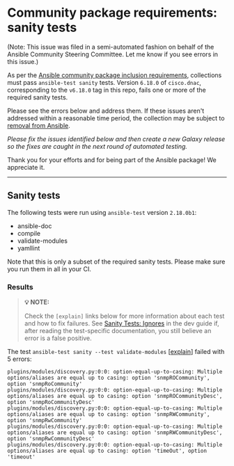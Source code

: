 # Community package requirements: sanity tests

(Note: This issue was filed in a semi-automated fashion on behalf of the Ansible Community Steering Committee. Let me know if you see errors in this issue.)

As per the [Ansible community package inclusion requirements][ci-testing], collections must pass `ansible-test sanity` tests. Version `6.18.0` of `cisco.dnac`, corresponding to the `v6.18.0` tag in this repo, fails one or more of the required sanity tests.


Please see the errors below and address them. If these issues aren't addressed within a reasonable time period, the collection may be subject to [removal from Ansible][removal].

*Please fix the issues identified below and then create a new Galaxy release so the fixes are caught in the next round of automated testing.*

Thank you for your efforts and for being part of the Ansible package! We appreciate it.

---

## Sanity tests

The following tests were run using `ansible-test` version `2.18.0b1`:

- ansible-doc
- compile
- validate-modules
- yamllint

Note that this is only a subset of the required sanity tests. Please make sure you run them in all in your CI.

### Results

> **💡 NOTE:**
>
> Check the `[explain]` links below for more information about each test and how to fix failures.
> See [Sanity Tests: Ignores](https://docs.ansible.com/ansible/latest/dev_guide/testing/sanity/ignores.html) in the dev guide if, after reading the test-specific documentation, you still believe an error is a false positive.

The test `ansible-test sanity --test validate-modules` [[explain](https://docs.ansible.com/ansible-core/devel/dev_guide/testing/sanity/validate-modules.html)] failed with 5 errors:

``` text
plugins/modules/discovery.py:0:0: option-equal-up-to-casing: Multiple options/aliases are equal up to casing: option 'snmpROCommunity', option 'snmpRoCommunity'
plugins/modules/discovery.py:0:0: option-equal-up-to-casing: Multiple options/aliases are equal up to casing: option 'snmpROCommunityDesc', option 'snmpRoCommunityDesc'
plugins/modules/discovery.py:0:0: option-equal-up-to-casing: Multiple options/aliases are equal up to casing: option 'snmpRWCommunity', option 'snmpRwCommunity'
plugins/modules/discovery.py:0:0: option-equal-up-to-casing: Multiple options/aliases are equal up to casing: option 'snmpRWCommunityDesc', option 'snmpRwCommunityDesc'
plugins/modules/discovery.py:0:0: option-equal-up-to-casing: Multiple options/aliases are equal up to casing: option 'timeOut', option 'timeout'
```




[ci-testing]: https://docs.ansible.com/ansible/latest/community/collection_contributors/collection_requirements.html#ci-testing
[repo-mgmt]: https://docs.ansible.com/ansible/latest/community/collection_contributors/collection_requirements.html#repository-management
[removal]: https://github.com/ansible-collections/overview/blob/main/removal_from_ansible.rst
